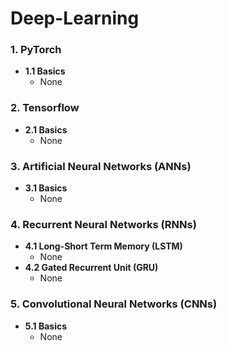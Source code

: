 # Deep-Learning
### 1. PyTorch
- **1.1 Basics**
  - None
### 2. Tensorflow
- **2.1 Basics**
  - None
### 3. Artificial Neural Networks (ANNs)
- **3.1 Basics**
  - None
### 4. Recurrent Neural Networks (RNNs)
- **4.1 Long-Short Term Memory (LSTM)**
  - None
- **4.2 Gated Recurrent Unit (GRU)**
  - None
### 5. Convolutional Neural Networks (CNNs)
- **5.1 Basics**
  - None

